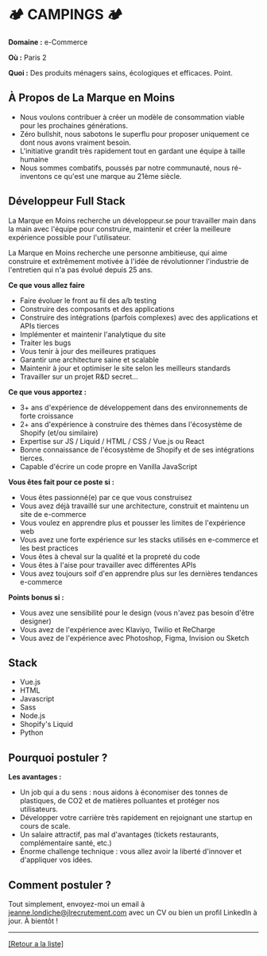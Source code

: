 # 🏕️ CAMPINGS 🏕️

**Domaine :** e-Commerce

**Où :** Paris 2

**Quoi :** Des produits ménagers sains, écologiques et efficaces. Point.

## À Propos de La Marque en Moins

* Nous voulons contribuer à créer un modèle de consommation viable pour les prochaines générations.
* Zéro bullshit, nous sabotons le superflu pour proposer uniquement ce dont nous avons vraiment besoin.
* L'initiative grandit très rapidement tout en gardant une équipe à taille humaine
* Nous sommes combatifs, poussés par notre communauté, nous ré-inventons ce qu'est une marque au 21ème siècle.

## Développeur Full Stack

La Marque en Moins recherche un développeur.se pour travailler main dans la main avec l'équipe pour construire, maintenir et créer la meilleure expérience possible pour l'utilisateur.

La Marque en Moins recherche une personne ambitieuse, qui aime construire et extrêmement motivée à l'idée de révolutionner l'industrie de l'entretien qui n'a pas évolué depuis 25 ans.

**Ce que vous allez faire**

* Faire évoluer le front au fil des a/b testing
* Construire des composants et des applications
* Construire des intégrations (parfois complexes) avec des applications et APIs tierces
* Implémenter et maintenir l'analytique du site
* Traiter les bugs
* Vous tenir à jour des meilleures pratiques
* Garantir une architecture saine et scalable
* Maintenir à jour et optimiser le site selon les meilleurs standards
* Travailler sur un projet R&D secret...

**Ce que vous apportez :**

* 3+ ans d'expérience de développement dans des environnements de forte croissance
* 2+ ans d'expérience à construire des thèmes dans l'écosystème de Shopify (et/ou similaire)
* Expertise sur JS / Liquid / HTML / CSS / Vue.js ou React
* Bonne connaissance de l'écosystème de Shopify et de ses intégrations tierces.
* Capable d'écrire un code propre en Vanilla JavaScript

**Vous êtes fait pour ce poste si :**

* Vous êtes passionné(e) par ce que vous construisez
* Vous avez déjà travaillé sur une architecture, construit et maintenu un site de e-commerce
* Vous voulez en apprendre plus et pousser les limites de l'expérience web
* Vous avez une forte expérience sur les stacks utilisés en e-commerce et les best practices
* Vous êtes à cheval sur la qualité et la propreté du code
* Vous êtes à l'aise pour travailler avec différentes APIs
* Vous avez toujours soif d'en apprendre plus sur les dernières tendances e-commerce

**Points bonus si :**

* Vous avez une sensibilité pour le design (vous n'avez pas besoin d'être designer)
* Vous avez de l'expérience avec Klaviyo, Twilio et ReCharge
* Vous avez de l'expérience avec Photoshop, Figma, Invision ou Sketch

## Stack

* Vue.js
* HTML
* Javascript
* Sass
* Node.js
* Shopify's Liquid
* Python

## Pourquoi postuler ?


**Les avantages :** 

* Un job qui a du sens : nous aidons à économiser des tonnes de plastiques, de CO2 et de matières polluantes et protéger nos utilisateurs.
* Développer votre carrière très rapidement en rejoignant une startup en cours de scale.
* Un salaire attractif, pas mal d'avantages (tickets restaurants, complémentaire santé, etc.)
* Énorme challenge technique : vous allez avoir la liberté d'innover et d'appliquer vos idées.

## Comment postuler ?

Tout simplement, envoyez-moi un email à jeanne.londiche@jlrecrutement.com avec un CV ou bien un profil LinkedIn à jour. À bientôt ! 

----
<a href="https://github.com/jlondiche/job-board-php/blob/master/README.md">[Retour a la liste]</a>
